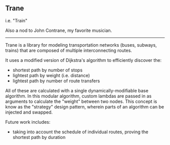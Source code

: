 ## Trane

i.e. "Train"

Also a nod to John Contrane, my favorite musician.

<hr>

Trane is a library for modeling transportation networks (buses, subways, trains) that are composed of multiple interconnecting routes.

It uses a modified version of Dijkstra's algorithm to efficiently discover the:

- shortest path by number of stops
- lightest path by weight (i.e. distance)
- lightest path by number of route transfers 

All of these are calculated with a single dynamically-modifiable base algorithm. In this modular algorithm, custom lambdas are passed in as arguments to calculate the "weight" between two nodes. This concept is know as the "strategy" design pattern, wherein parts of an algorithm can be injected and swapped.


Future work includes:

- taking into account the schedule of individual routes, proving the shortest path by duration